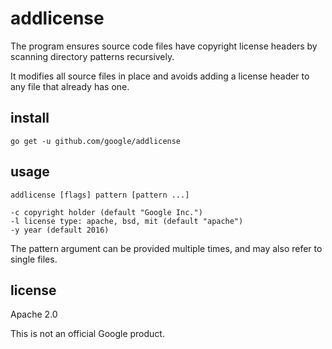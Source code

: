 # addlicense

The program ensures source code files have copyright license headers
by scanning directory patterns recursively.

It modifies all source files in place and avoids adding a license header
to any file that already has one.

## install

    go get -u github.com/google/addlicense

## usage

    addlicense [flags] pattern [pattern ...]
    
    -c copyright holder (default "Google Inc.")
    -l license type: apache, bsd, mit (default "apache")
    -y year (default 2016)

The pattern argument can be provided multiple times, and may also refer
to single files.

## license

Apache 2.0

This is not an official Google product.
